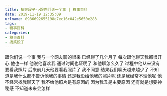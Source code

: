 ```yaml
---
title: 搞笑段子->跟你们说一个事 | 糗事百科
date: 2019-11-19 12:35:09
urlname: 0986692655198e7ec16c042e5650e283
tags: 
- 糗事百科
categories:
- 糗事百科
- 搞笑段子
---
```

跟你们说一个事 我与一个网友聊的很来 已经聊了几个月了 每次跟他聊天我都很开心 他也一样 他说他喜欢我 通过时间也证明了 和他聊怎么久了 过程中他从来没有要看我照片 后来前几天他要看我照片了 我不同意 结果我们聊天越来越少了 不知道是我什么都不告诉他我的事情 还是我没给他我的照片呢 还是我经常不理他呢 他不经常找我聊天了 我不给他照片是有原因的 因为我丑是主要原因 还有就是想要神秘感 不知道未来会怎样


